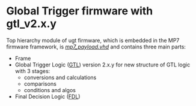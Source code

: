 # Global Trigger firmware with gtl_v2.x.y

Top hierarchy module of ugt firmware, which is embedded in the MP7 firmware framework, is *[mp7_payload.vhd](firmware/hdl/mp7_payload.vhd)* and contains three main parts:

* Frame
* Global Trigger Logic ([GTL](doc/gtl.md)) version 2.x.y for new structure of GTL logic with 3 stages: 
  * conversions and calculations
  * comparisons
  * conditions and algos
* Final Decision Logic ([FDL](doc/fdl.md))
